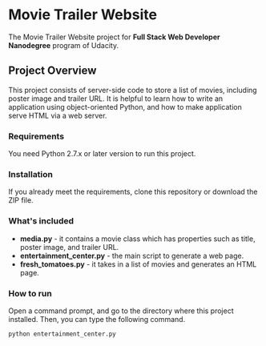 # Movie Trailer Website

The Movie Trailer Website project for __Full Stack Web Developer Nanodegree__ program of Udacity.

## Project Overview

This project consists of server-side code to store a list of movies, including poster image and trailer URL. It is helpful to learn how to write an application using object-oriented Python, and how to make application serve HTML via a web server.

### Requirements

You need Python 2.7.x or later version to run this project.

### Installation

If you already meet the requirements, clone this repository or download the ZIP file.

### What's included

* __media.py__ - it contains a movie class which has properties such as title, poster image, and trailer URL.
* __entertainment_center.py__ - the main script to generate a web page.
* __fresh_tomatoes.py__ - it takes in a list of movies and generates an HTML page.

### How to run

Open a command prompt, and go to the directory where this project installed.
Then, you can type the following command.
```
python entertainment_center.py
```

